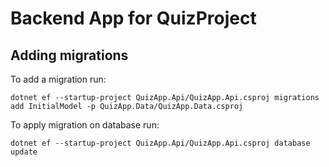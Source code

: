 # Backend App for QuizProject

## Adding migrations

To add a migration run:

`dotnet ef --startup-project QuizApp.Api/QuizApp.Api.csproj migrations add InitialModel -p QuizApp.Data/QuizApp.Data.csproj`

To apply migration on database run:

`dotnet ef --startup-project QuizApp.Api/QuizApp.Api.csproj database update`
